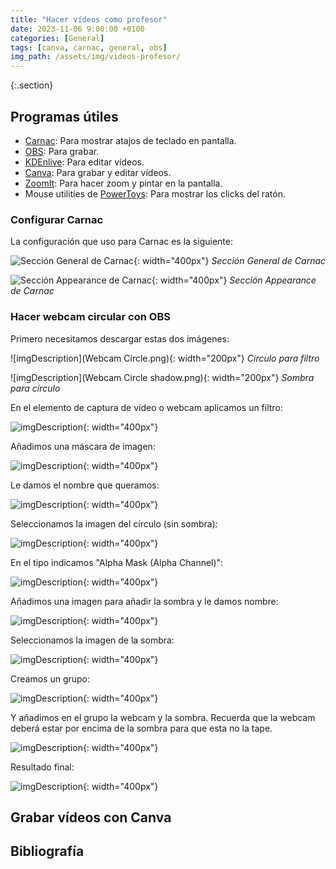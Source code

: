```yaml
---
title: "Hacer vídeos como profesor"
date: 2023-11-06 9:00:00 +0100
categories: [General]
tags: [canva, carnac, general, obs]
img_path: /assets/img/videos-profesor/
---
```


{:.section}
## Programas útiles

- [Carnac](http://carnackeys.com/): Para mostrar atajos de teclado en pantalla.
- [OBS](https://obsproject.com/es/download): Para grabar.
- [KDEnlive](https://kdenlive.org/es/): Para editar vídeos.
- [Canva](https://www.canva.com/): Para grabar y editar vídeos.
- [ZoomIt](https://learn.microsoft.com/es-es/sysinternals/downloads/zoomit): Para hacer zoom y pintar en la pantalla.
- Mouse utilities de [PowerToys](https://learn.microsoft.com/es-es/windows/powertoys/): Para mostrar los clicks del ratón.

### Configurar Carnac

La configuración que uso para Carnac es la siguiente:

![Sección General de Carnac](carnacConfig01.png){: width="400px"}
_Sección General de Carnac_

![Sección Appearance de Carnac](carnacConfig02.png){: width="400px"}
_Sección Appearance de Carnac_

### Hacer webcam circular con OBS

Primero necesitamos descargar estas dos imágenes:

![imgDescription](Webcam Circle.png){: width="200px"}
_Circulo para filtro_

![imgDescription](Webcam Circle shadow.png){: width="200px"}
_Sombra para círculo_

En el elemento de captura de vídeo o webcam aplicamos un filtro:

![imgDescription](obsPaso01.png){: width="400px"}

Añadimos una máscara de imagen:

![imgDescription](obsPaso02.png){: width="400px"}

Le damos el nombre que queramos:

![imgDescription](obsPaso03.png){: width="400px"}

Seleccionamos la imagen del círculo (sin sombra):

![imgDescription](obsPaso04.png){: width="400px"}

En el tipo indicamos "Alpha Mask (Alpha Channel)":

![imgDescription](obsPaso05.png){: width="400px"}

Añadimos una imagen para añadir la sombra y le damos nombre:

![imgDescription](obsPaso06.png){: width="400px"}

Seleccionamos la imagen de la sombra:

![imgDescription](obsPaso07.png){: width="400px"}

Creamos un grupo:

![imgDescription](obsPaso08.png){: width="400px"}

Y añadimos en el grupo la webcam y la sombra. Recuerda que la webcam deberá estar por encima de la sombra para que esta no la tape.

![imgDescription](obsPaso09.png){: width="400px"}

Resultado final:

![imgDescription](obsPaso10.png){: width="400px"}

## Grabar vídeos con Canva



## Bibliografía

